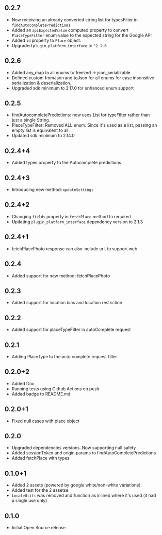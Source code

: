 ## 0.2.7

* Now receiving an already converted string list for typesFilter in `findAutocompletePredictions`
* Added an `apiExpectedValue` computed property to convert `PlaceTypeFilter` enum value to the expected string for the Google API
* Added `id` property to `Place` object.
* Upgraded `plugin_platform_interface` to `^2.1.6`

## 0.2.6

* Added any_map to all enums to freezed -> json_serializable
* Defined custom fromJson and toJson for all enums for case insensitive serialization & deserialization.
* Upgraded sdk minimum to 2.17.0 for enhanced enum support

## 0.2.5

* findAutocompletePredictions: now uses List<String> for typeFilter rather than just a single String.
* PlaceTypeFilter: Removed ALL enum. Since it's used as a list, passing an empty list is equivalent to all.
* Updated sdk minimum to 2.14.0

## 0.2.4+4

* Added types property to the Autocomplete predictions

## 0.2.4+3

* Introducing new method: `updateSettings`

## 0.2.4+2

* Changing `fields` property in `fetchPlace` method to required
* Updating `plugin_platform_interface` dependency version to 2.1.3

## 0.2.4+1

* fetchPlacePhoto response can also include url, to support web

## 0.2.4

* Added support for new method: fetchPlacePhoto

## 0.2.3

* Added support for location bias and location restriction

## 0.2.2

* Added support for placeTypeFilter in autoComplete request

## 0.2.1

* Adding PlaceType to the auto complete request filter

## 0.2.0+2

* Added Doc
* Running tests using Github Actions on push
* Added badge to README.md

## 0.2.0+1

* Fixed null cases with place object

## 0.2.0

* Upgraded dependencies versions. Now supporting null safety
* Added sessionToken and origin params to findAutoCompletePredictions
* Added fetchPlace with types

## 0.1.0+1

* Added 2 assets (powered by google white/non-white variations)
* Added test for the 2 assetse
* `LocaleUtils` was removed and function as inlined where it's used (it had a single use only)

## 0.1.0

* Initial Open Source release.
